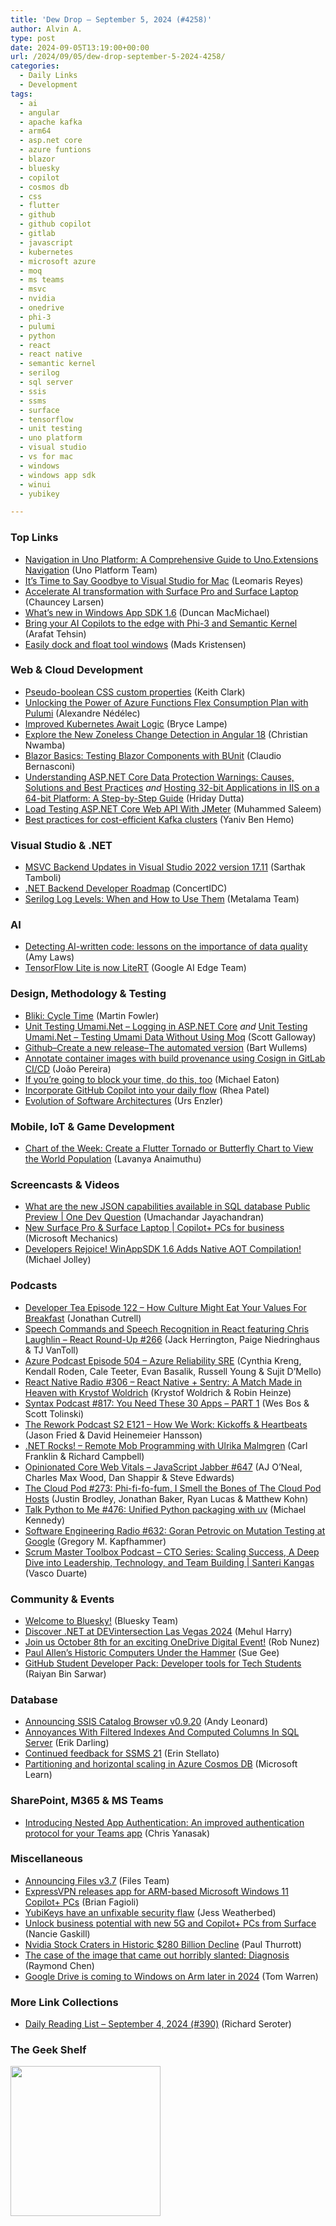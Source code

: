 ```yaml
---
title: 'Dew Drop – September 5, 2024 (#4258)'
author: Alvin A.
type: post
date: 2024-09-05T13:19:00+00:00
url: /2024/09/05/dew-drop-september-5-2024-4258/
categories:
  - Daily Links
  - Development
tags:
  - ai
  - angular
  - apache kafka
  - arm64
  - asp.net core
  - azure funtions
  - blazor
  - bluesky
  - copilot
  - cosmos db
  - css
  - flutter
  - github
  - github copilot
  - gitlab
  - javascript
  - kubernetes
  - microsoft azure
  - moq
  - ms teams
  - msvc
  - nvidia
  - onedrive
  - phi-3
  - pulumi
  - python
  - react
  - react native
  - semantic kernel
  - serilog
  - sql server
  - ssis
  - ssms
  - surface
  - tensorflow
  - unit testing
  - uno platform
  - visual studio
  - vs for mac
  - windows
  - windows app sdk
  - winui
  - yubikey

---
```

### <a name="top"></a>Top Links

  * <a href="https://platform.uno/blog/uno-extensions-navigation-guide/" target="_blank" rel="noopener">Navigation in Uno Platform: A Comprehensive Guide to Uno.Extensions Navigation</a> (Uno Platform Team)
  * <a href="https://www.telerik.com/blogs/time-say-goodbye-visual-studio-mac" target="_blank" rel="noopener">It’s Time to Say Goodbye to Visual Studio for Mac</a> (Leomaris Reyes)
  * <a href="https://techcommunity.microsoft.com/t5/surface-it-pro-blog/accelerate-ai-transformation-with-surface-pro-and-surface-laptop/ba-p/4227521" target="_blank" rel="noopener">Accelerate AI transformation with Surface Pro and Surface Laptop</a> (Chauncey Larsen)
  * <a href="https://blogs.windows.com/windowsdeveloper/2024/09/04/whats-new-in-windows-app-sdk-1-6/" target="_blank" rel="noopener">What’s new in Windows App SDK 1.6</a> (Duncan MacMichael)
  * <a href="https://devblogs.microsoft.com/semantic-kernel/guest-blog-bring-your-ai-copilots-to-the-edge-with-phi-3-and-semantic-kernel/" target="_blank" rel="noopener">Bring your AI Copilots to the edge with Phi-3 and Semantic Kernel</a> (Arafat Tehsin)
  * <a href="https://devblogs.microsoft.com/visualstudio/easily-dock-and-float-tool-windows/" target="_blank" rel="noopener">Easily dock and float tool windows</a> (Mads Kristensen)



### <a name="web"></a>Web & Cloud Development

  * <a href="https://keithclark.co.uk/articles/pseudo-boolean-css-custom-properties/" target="_blank" rel="noopener">Pseudo-boolean CSS custom properties</a> (Keith Clark)
  * <a href="https://techwatching.dev/posts/flex-consumption-plan" target="_blank" rel="noopener">Unlocking the Power of Azure Functions Flex Consumption Plan with Pulumi</a> (Alexandre Nédélec)
  * <a href="https://www.pulumi.com/blog/improved-kubernetes-await-logic/" target="_blank" rel="noopener">Improved Kubernetes Await Logic</a> (Bryce Lampe)
  * <a href="https://www.telerik.com/blogs/explore-new-zoneless-change-detection-angular-18" target="_blank" rel="noopener">Explore the New Zoneless Change Detection in Angular 18</a> (Christian Nwamba)
  * <a href="https://www.telerik.com/blogs/blazor-basics-testing-blazor-components-bunit" target="_blank" rel="noopener">Blazor Basics: Testing Blazor Components with BUnit</a> (Claudio Bernasconi)
  * <a href="https://techcommunity.microsoft.com/t5/iis-support-blog/understanding-asp-net-core-data-protection-warnings-causes/ba-p/4236382" target="_blank" rel="noopener">Understanding ASP.NET Core Data Protection Warnings: Causes, Solutions and Best Practices</a> _and_ <a href="https://techcommunity.microsoft.com/t5/iis-support-blog/hosting-32-bit-applications-in-iis-on-a-64-bit-platform-a-step/ba-p/4235602" target="_blank" rel="noopener">Hosting 32-bit Applications in IIS on a 64-bit Platform: A Step-by-Step Guide</a> (Hriday Dutta)
  * <a href="https://code-maze.com/aspnetcore-load-testing-web-api-with-jmeter/" target="_blank" rel="noopener">Load Testing ASP.NET Core Web API With JMeter</a> (Muhammed Saleem)
  * <a href="https://stackoverflow.blog/2024/09/04/best-practices-for-cost-efficient-kafka-clusters/" target="_blank" rel="noopener">Best practices for cost-efficient Kafka clusters</a> (Yaniv Ben Hemo)



### <a name="dotnet"></a>Visual Studio & .NET

  * <a href="https://devblogs.microsoft.com/cppblog/msvc-backend-updates-in-visual-studio-2022-version-17-11/" target="_blank" rel="noopener">MSVC Backend Updates in Visual Studio 2022 version 17.11</a> (Sarthak Tamboli)
  * <a href="https://concertidc.medium.com/net-backend-developer-roadmap-091b358dc8f3" target="_blank" rel="noopener">.NET Backend Developer Roadmap</a> (ConcertIDC)
  * <a href="https://blog.postsharp.net/serilog-log-levels" target="_blank" rel="noopener">Serilog Log Levels: When and How to Use Them</a> (Metalama Team)



### AI

  * <a href="https://blog.scottlogic.com/2024/09/04/lessons-on-data-quality.html" target="_blank" rel="noopener">Detecting AI-written code: lessons on the importance of data quality</a> (Amy Laws)
  * <a href="https://developers.googleblog.com/en/tensorflow-lite-is-now-litert/" target="_blank" rel="noopener">TensorFlow Lite is now LiteRT</a> (Google AI Edge Team)



### <a name="design"></a>Design, Methodology & Testing

  * <a href="https://martinfowler.com/bliki/CycleTime.html" target="_blank" rel="noopener">Bliki: Cycle Time</a> (Martin Fowler)
  * <a href="https://www.mostlylucid.net/blog/unittestinglogginginaspnetcore" target="_blank" rel="noopener">Unit Testing Umami.Net &#8211; Logging in ASP.NET Core</a> _and_ <a href="https://www.mostlylucid.net/blog/unittestingumamidatanet" target="_blank" rel="noopener">Unit Testing Umami.Net &#8211; Testing Umami Data Without Using Moq</a> (Scott Galloway)
  * <a href="https://bartwullems.blogspot.com/2024/09/githubcreate-new-releasethe-automated.html" target="_blank" rel="noopener">Github–Create a new release–The automated version</a> (Bart Wullems)
  * <a href="https://about.gitlab.com/blog/2024/09/04/annotate-container-images-with-build-provenance-using-cosign-in-gitlab-ci-cd" target="_blank" rel="noopener">Annotate container images with build provenance using Cosign in GitLab CI/CD</a> (João Pereira)
  * <a href="https://samestuffdifferentday.net/2024/09/04/blocking-time-give-details/" target="_blank" rel="noopener">If you’re going to block your time, do this, too</a> (Michael Eaton)
  * <a href="https://devblogs.microsoft.com/visualstudio/incorporate-github-copilot-into-your-daily-flow/" target="_blank" rel="noopener">Incorporate GitHub Copilot into your daily flow</a> (Rhea Patel)
  * <a href="https://www.planetgeek.ch/2024/09/04/evolution-of-software-architectures/?utm_source=rss&utm_medium=rss&utm_campaign=evolution-of-software-architectures" target="_blank" rel="noopener">Evolution of Software Architectures</a> (Urs Enzler)



### <a name="mobile"></a>Mobile, IoT & Game Development

  * <a href="https://www.syncfusion.com/blogs/post/flutter-tornado-chart-for-world-population?utm_source=alvinashcraft&utm_medium=email&utm_campaign=alvinashcraft_blog_edmsep24" target="_blank" rel="noopener">Chart of the Week: Create a Flutter Tornado or Butterfly Chart to View the World Population</a> (Lavanya Anaimuthu)



### <a name="videos"></a>Screencasts & Videos

  * <a href="http://www.youtube.com/watch?v=GcABiOKxxlk" target="_blank" rel="noopener">What are the new JSON capabilities available in SQL database Public Preview | One Dev Question</a> (Umachandar Jayachandran)
  * <a href="http://www.youtube.com/watch?v=EPJJXgxmCXY" target="_blank" rel="noopener">New Surface Pro & Surface Laptop | Copilot+ PCs for business</a> (Microsoft Mechanics)
  * <a href="http://www.youtube.com/watch?v=ygqQPxsXBoU" target="_blank" rel="noopener">Developers Rejoice! WinAppSDK 1.6 Adds Native AOT Compilation!</a> (Michael Jolley)



### <a name="podcasts"></a>Podcasts

  * <a href="https://developertea.com/episodes/cb50239e-57e1-470e-94b8-30e03d7f8020" target="_blank" rel="noopener">Developer Tea Episode 122 &#8211; How Culture Might Eat Your Values For Breakfast</a> (Jonathan Cutrell)
  * <a href="https://topenddevs.com/podcasts/react-round-up/episodes/speech-commands-and-speech-recognition-in-react-featuring-chris-laughlin-rru-266#player1?catid=0&trackid=0" target="_blank" rel="noopener">Speech Commands and Speech Recognition in React featuring Chris Laughlin &#8211; React Round-Up #266</a> (Jack Herrington, Paige Niedringhaus & TJ VanToll)
  * <a href="http://azpodcast.azurewebsites.net/post/Episode-504-Azure-Reliability-SRE" target="_blank" rel="noopener">Azure Podcast Episode 504 &#8211; Azure Reliability SRE</a> (Cynthia Kreng, Kendall Roden, Cale Teeter, Evan Basalik, Russell Young & Sujit D&#8217;Mello)
  * <a href="https://www.reactnativeradio.com/episodes/306-react-native-sentry-a-match-made-in-heaven-with-krystof-woldrich" target="_blank" rel="noopener">React Native Radio #306 &#8211; React Native + Sentry: A Match Made in Heaven with Krystof Woldrich</a> (Krystof Woldrich & Robin Heinze)
  * <a href="https://syntax.fm/817" target="_blank" rel="noopener">Syntax Podcast #817: You Need These 30 Apps &#8211; PART 1</a> (Wes Bos & Scott Tolinski)
  * <a href="https://37signals.com/podcast/kickoffs-and-heartbeats/" target="_blank" rel="noopener">The Rework Podcast S2 E121 &#8211; How We Work: Kickoffs & Heartbeats</a> (Jason Fried & David Heinemeier Hansson)
  * <a href="https://www.spreaker.com/episode/remote-mob-programming-with-ulrika-malmgren--61269381" target="_blank" rel="noopener">.NET Rocks! &#8211; Remote Mob Programming with Ulrika Malmgren</a> (Carl Franklin & Richard Campbell)
  * <a href="https://topenddevs.com/podcasts/javascript-jabber/episodes/opinionated-core-web-vitals-jsj-647#player1?catid=0&trackid=0" target="_blank" rel="noopener">Opinionated Core Web Vitals &#8211; JavaScript Jabber #647</a> (AJ O&#8217;Neal, Charles Max Wood, Dan Shappir & Steve Edwards)
  * <a href="https://tcpfm.castos.com/episodes/273-phi-fi-fo-fum-i-smell-the-bones-of-the-cloud-pod-hosts" target="_blank" rel="noopener">The Cloud Pod #273: Phi-fi-fo-fum, I Smell the Bones of The Cloud Pod Hosts</a> (Justin Brodley, Jonathan Baker, Ryan Lucas & Matthew Kohn)
  * <a href="https://talkpython.fm/episodes/show/476/unified-python-packaging-with-uv" target="_blank" rel="noopener">Talk Python to Me #476: Unified Python packaging with uv</a> (Michael Kennedy)
  * <a href="https://se-radio.net/2024/09/se-radio-632-goran-petrovic-on-mutation-testing-at-google/" target="_blank" rel="noopener">Software Engineering Radio #632: Goran Petrovic on Mutation Testing at Google</a> (Gregory M. Kapfhammer)
  * <a href="https://scrummastertoolbox.libsyn.com/cto-series-scaling-success-with-a-deep-dive-into-leadership-technology-and-team-building-santeri-kangas" target="_blank" rel="noopener">Scrum Master Toolbox Podcast &#8211; CTO Series: Scaling Success, A Deep Dive into Leadership, Technology, and Team Building | Santeri Kangas</a> (Vasco Duarte)



### <a name="events"></a>Community & Events

  * <a href="https://bsky.social/about/blog/09-04-2024-welcome" target="_blank" rel="noopener">Welcome to Bluesky!</a> (Bluesky Team)
  * <a href="https://devblogs.microsoft.com/dotnet/discover-dotnet-at-dev-intersection-las-vegas-2024/" target="_blank" rel="noopener">Discover .NET at DEVintersection Las Vegas 2024</a> (Mehul Harry)
  * <a href="https://techcommunity.microsoft.com/t5/microsoft-onedrive-blog/join-us-october-8th-for-an-exciting-onedrive-digital-event/ba-p/4235909" target="_blank" rel="noopener">Join us October 8th for an exciting OneDrive Digital Event!</a> (Rob Nunez)
  * <a href="http://www.i-programmer.info/news/82-heritage/17430-paul-allens-enigma-machine-under-the-hammer.html" target="_blank" rel="noopener">Paul Allen&#8217;s Historic Computers Under the Hammer</a> (Sue Gee)
  * <a href="https://techcommunity.microsoft.com/t5/educator-developer-blog/github-student-developer-pack-developer-tools-for-tech-students/ba-p/4219390" target="_blank" rel="noopener">GitHub Student Developer Pack: Developer tools for Tech Students</a> (Raiyan Bin Sarwar)



### <a name="sql"></a>Database

  * <a href="https://andyleonard.blog/2024/09/announcing-ssis-catalog-browser-v0-9-20/" target="_blank" rel="noopener">Announcing SSIS Catalog Browser v0.9.20</a> (Andy Leonard)
  * <a href="https://erikdarling.com/annoyances-with-filtered-indexes-and-computed-columns-in-sql-server/" target="_blank" rel="noopener">Annoyances With Filtered Indexes And Computed Columns In SQL Server</a> (Erik Darling)
  * <a href="https://techcommunity.microsoft.com/t5/sql-server-blog/continued-feedback-for-ssms-21/ba-p/4236703" target="_blank" rel="noopener">Continued feedback for SSMS 21</a> (Erin Stellato)
  * <a href="https://learn.microsoft.com/en-us/azure/cosmos-db/partitioning-overview" target="_blank" rel="noopener">Partitioning and horizontal scaling in Azure Cosmos DB</a> (Microsoft Learn)



### <a name="sp"></a>SharePoint, M365 & MS Teams

  * <a href="https://devblogs.microsoft.com/microsoft365dev/introducing-nested-app-authentication-an-improved-authentication-protocol-for-your-teams-app/" target="_blank" rel="noopener">Introducing Nested App Authentication: An improved authentication protocol for your Teams app</a> (Chris Yanasak)



### <a name="misc"></a>Miscellaneous

  * <a href="https://files.community/blog/posts/v3-7" target="_blank" rel="noopener">Announcing Files v3.7</a> (Files Team)
  * <a href="https://betanews.com/2024/09/04/expressvpn-app-now-available-for-arm-based-copilot-pcs/" target="_blank" rel="noopener">ExpressVPN releases app for ARM-based Microsoft Windows 11 Copilot+ PCs</a> (Brian Fagioli)
  * <a href="https://www.theverge.com/2024/9/4/24235635/yubikey-unfixable-security-vulnerability-side-channel-explot" target="_blank" rel="noopener">YubiKeys have an unfixable security flaw</a> (Jess Weatherbed)
  * <a href="https://blogs.windows.com/devices/2024/09/04/unlock-business-potential-with-new-5g-and-copilot-pcs-from-surface/" target="_blank" rel="noopener">Unlock business potential with new 5G and Copilot+ PCs from Surface</a> (Nancie Gaskill)
  * <a href="https://www.thurrott.com/hardware/308163/nvidia-stock-craters-in-historic-280-billion-decline" target="_blank" rel="noopener">Nvidia Stock Craters in Historic $280 Billion Decline</a> (Paul Thurrott)
  * <a href="https://devblogs.microsoft.com/oldnewthing/20240904-00/?p=110216" target="_blank" rel="noopener">The case of the image that came out horribly slanted: Diagnosis</a> (Raymond Chen)
  * <a href="https://www.theverge.com/2024/9/4/24235648/google-drive-qualcomm-snapdragon-windows-on-arm-nordvpn-expressvpn" target="_blank" rel="noopener">Google Drive is coming to Windows on Arm later in 2024</a> (Tom Warren)



### <a name="links"></a>More Link Collections

  * <a href="https://seroter.com/2024/09/04/daily-reading-list-september-4-2024-390/" target="_blank" rel="noopener">Daily Reading List – September 4, 2024 (#390)</a> (Richard Seroter)



### <a name="shelf"></a>The Geek Shelf

<a href="https://www.amazon.com/dp/1803243678/" target="_blank" rel="noopener"><img data-recalc-dims="1" loading="lazy" decoding="async" width="240" height="240" style="border: 0px currentcolor; border-image: none; background-image: none;" src="https://i0.wp.com/c.media-amazon.com/images/I/51JILwx8jkL._SS135_.jpg?resize=240%2C240&#038;ssl=1" border="0" /></a>